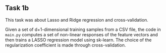 ## Task 1b

This task was about Lasso and Ridge regression and cross-validation.

Given a set of d+1-dimensional training samples from a CSV file, the code in ```main.py``` computes a set of non-linear responses of the feature vectors and then trains a LASSO regression model using sk-learn. The choice of the regularization coefficient is made through cross-validation.